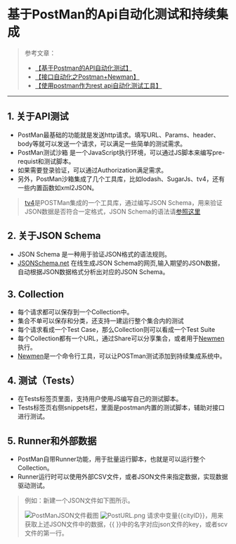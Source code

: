 # 基于PostMan的Api自动化测试和持续集成

>参考文章：
>
> - [【基于Postman的API自动化测试】](https://segmentfault.com/a/1190000005055899)
> - [【接口自动化之Postman+Newman】](http://www.cnblogs.com/zuoshaowei/p/6192863.html)
> - [【使用postman作为rest api自动化测试工具】](https://segmentfault.com/a/1190000008279947)

----------


## 1. 关于API测试
- PostMan最基础的功能就是发送http请求。填写URL、Params、header、body等就可以发送一个请求，可以满足一些简单的测试需求。
- PostMan测试沙箱 是一个JavaScript执行环境，可以通过JS脚本来编写pre-requist和测试脚本。
- 如果需要登录验证，可以通过Authorization满足需求。
- 另外，PostMan沙箱集成了几个工具库，比如lodash、SugarJs、tv4，还有一些内置函数如xml2JSON。
> [tv4](https://github.com/geraintluff/tv4)是POSTMan集成的一个工具库，通过编写JSON Schema，用来验证JSON数据是否符合一定格式，JSON Schema的语法请[参照这里](http://json-schema.org/example1.html)

## 2. 关于JSON Schema
- JSON Schema 是一种用于验证JSON格式的语法规则。
- [JSONSchema.net](https://jsonschema.net/#/) 在线生成JSON Schema的网页,输入期望的JSON数据，自动根据JSON数据格式分析出对应的JSON Schema。


## 3. Collection
- 每个请求都可以保存到一个Collection中。
- 集合不单可以保存和分类，还支持一建运行整个集合内的测试
- 每个请求看成一个Test Case，那么Collection则可以看成一个Test Suite
- 每个Collection都有一个URL，通过Share可以分享集合，或者用于[Newmen](https://www.npmjs.com/package/newman)执行。
- [Newmen](https://www.npmjs.com/package/newman)是一个命令行工具，可以让POSTman测试添加到持续集成系统中。


## 4. 测试（Tests）
- 在Tests标签页里面，支持用户使用JS编写自己的测试脚本。
- Tests标签页右侧snippets栏，里面是postman内置的测试脚本，辅助对接口进行测试。


## 5. Runner和外部数据
- PostMan自带Runner功能，用于批量运行脚本，也就是可以运行整个Collection。
- Runner运行时可以使用外部CSV文件，或者JSON文件来指定数据，实现数据驱动测试。
> 例如：新建一个JSON文件如下图所示。
> 
> ![PostManJSON文件截图](https://www.z4a.net/images/2018/01/03/PostManJSON.png)
![PostURL.png](https://www.z4a.net/images/2018/01/03/PostURL.png)
请求中变量{{cityID}}，用来获取上述JSON文件中的数据，{{ }}中的名字对应json文件的key，或者scv文件的第一行。